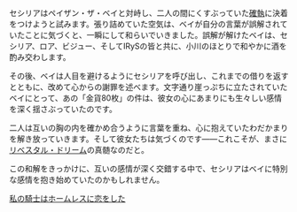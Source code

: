 <!-- title: 騎士とホームレス -->
<!-- relationship: Romantic -->

セシリアはペイザン・ザ・ベイと対峙し、二人の間にくすぶっていた[確執](https://www.youtube.com/live/48HSA_GcOZ0?t=8128s)に決着をつけようと試みます。張り詰めていた空気は、ベイが自分の言葉が誤解されていたことに気づくと、一瞬にして和らいでいきました。誤解が解けたベイは、セシリア、ロア、ビジュー、そしてIRySの皆と共に、小川のほとりで和やかに酒を酌み交わします。

その後、ベイは人目を避けるようにセシリアを呼び出し、これまでの借りを返すとともに、改めて心からの謝罪を述べます。文字通り崖っぷちに立たされていたベイにとって、あの「金貨80枚」の件は、彼女の心にあまりにも生々しい感情を深く揺さぶっていたのです。

二人は互いの胸の内を確かめ合うように言葉を重ね、心に抱えていたわだかまりを解き放っていきます。そして彼女たちは気づくのです――これこそが、まさに[リベスタル・ドリーム](https://www.youtube.com/live/48HSA_GcOZ0?si=AKtCcxs7EHWwCYqx&t=8523)の真髄なのだと。

この和解をきっかけに、互いの感情が深く交錯する中で、セシリアはベイに特別な感情を抱き始めていたのかもしれません。

[私の騎士はホームレスに恋をした](#embed:https://www.youtube.com/live/48HSA_GcOZ0?si=d2Mbzm51EdkUrsTH&t=8617)
